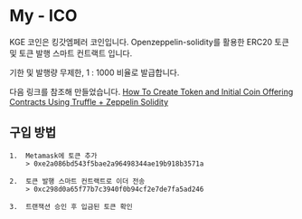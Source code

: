  My - ICO
==================

KGE 코인은 킹갓엠페러 코인입니다.
Openzeppelin-solidity를 활용한 ERC20 토큰 및 토큰 발행 스마트 컨트랙트 입니다.

기한 및 발행량 무제한, 1 : 1000 비율로 발급합니다.

다음 링크를 참조해 만들었습니다.
[How To Create Token and Initial Coin Offering Contracts Using Truffle + Zeppelin Solidity](https://blog.zeppelin.solutions/how-to-create-token-and-initial-coin-offering-contracts-using-truffle-openzeppelin-1b7a5dae99b6)

 구입 방법
------------------
	1.	Metamask에 토큰 추가
		> 0xe2a086bd543f5bae2a96498344ae19b918b3571a

	2.	토큰 발행 스마트 컨트랙트로 이더 전송
		> 0xc298d0a65f77b7c3940f0b94cf2e7de7fa5ad246

	3.	트랜잭션 승인 후 입금된 토큰 확인
